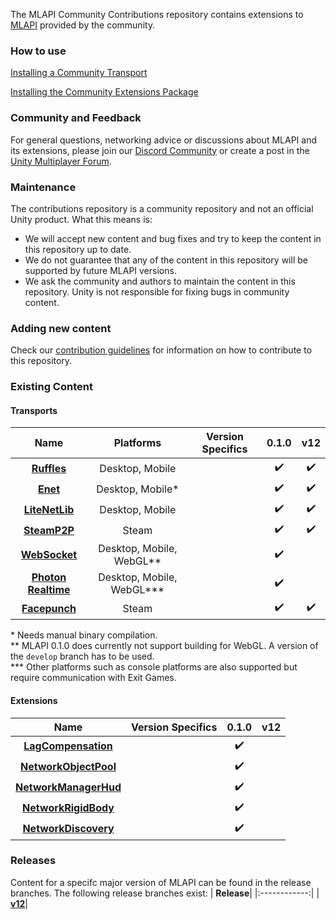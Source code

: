 The MLAPI Community Contributions repository contains extensions to [MLAPI](https://github.com/Unity-Technologies/com.unity.multiplayer.mlapi) provided by the community.

### How to use

[Installing a Community Transport](/Transports/README.md)

[Installing the Community Extensions Package](/com.mlapi.contrib.extensions/README.md)

### Community and Feedback
For general questions, networking advice or discussions about MLAPI and its extensions, please join our [Discord Community](https://discord.gg/FM8SE9E) or create a post in the [Unity Multiplayer Forum](https://forum.unity.com/forums/multiplayer.26/).

### Maintenance
The contributions repository is a community repository and not an official Unity product. What this means is:
- We will accept new content and bug fixes and try to keep the content in this repository up to date.
- We do not guarantee that any of the content in this repository will be supported by future MLAPI versions.
- We ask the community and authors to maintain the content in this repository. Unity is not responsible for fixing bugs in community content.

### Adding new content
Check our [contribution guidelines](CONTRIBUTING.md) for information on how to contribute to this repository.

### Existing Content

#### Transports
| **Name** | **Platforms** | **Version Specifics** | **0.1.0** | **v12** |
|:------------:|:---------:|:-------------:|:-------:|:---:|
| **[Ruffles](/Transports/com.mlapi.contrib.transport.ruffles)**| Desktop, Mobile | | :heavy_check_mark: | :heavy_check_mark: | 
|**[Enet](/Transports/com.mlapi.contrib.transport.enet)**| Desktop, Mobile\* | |:heavy_check_mark: | :heavy_check_mark: | 
|**[LiteNetLib](/Transports/com.mlapi.contrib.transport.litenetlib)**| Desktop, Mobile | | :heavy_check_mark: | :heavy_check_mark: | 
|**[SteamP2P](/Transports/com.mlapi.contrib.transport.steamp2p)**| Steam || :heavy_check_mark: | :heavy_check_mark: | 
|**[WebSocket](/Transports/com.mlapi.contrib.transport.websocket)**| Desktop, Mobile, WebGL\** | | :heavy_check_mark:||
|**[Photon Realtime](/Transports/com.mlapi.contrib.transport.photon-realtime)**| Desktop, Mobile, WebGL\*** || :heavy_check_mark: | |  
|**[Facepunch](/Transports/com.mlapi.contrib.transport.facepunch)**| Steam || :heavy_check_mark: | :heavy_check_mark: | 

\* Needs manual binary compilation.<br>
\** MLAPI 0.1.0 does currently not support building for WebGL. A version of the `develop` branch has to be used.<br>
\*** Other platforms such as console platforms are also supported but require communication with Exit Games.

#### Extensions
| **Name** | **Version Specifics** | **0.1.0** | **v12** |
|:------------:|:-------------:|:-------:|:---:|
|**[LagCompensation](/com.mlapi.contrib.extensions/Runtime/LagCompensation)**| | :heavy_check_mark: | |
|**[NetworkObjectPool](/com.mlapi.contrib.extensions/Runtime/NetworkObjectPool)**| | :heavy_check_mark: | |
|**[NetworkManagerHud](/com.mlapi.contrib.extensions/Runtime/NetworkManagerHud)**| | :heavy_check_mark: | |
|**[NetworkRigidBody](/com.mlapi.contrib.extensions/Runtime/NetworkRigidbody)**| | :heavy_check_mark: | |
|**[NetworkDiscovery](/com.mlapi.contrib.extensions/Runtime/NetworkDiscovery)**| | :heavy_check_mark: | |


### Releases
Content for a specifc major version of MLAPI can be found in the release branches. The following release branches
exist:
| **Release**|
|:------------:|
| **[v12](https://github.com/Unity-Technologies/MLAPI.Transports/tree/release-v12)**|
